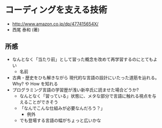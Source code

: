 # コーディングを支える技術

 * http://www.amazon.co.jp/dp/477415654X/
 * 西尾 泰和 (著)

## 所感

 * なんとなく「当たり前」として習った概念を改めて再学習するのにとてもよい
   * 名前
 * 古典・歴史をひも解きながら 現代的な言語の設計にいたった道筋を辿れる。Why? や How を知れる
 * プログラミング言語の学習歴が浅い新卒氏に読ませた場合どうか?
   * なんとなく「習っている」状態に、メタな部分で言語に触れる視点を与えることができそう
   * 「なんでこんな仕組みが必要なんだろう？」
     * 例外
   * でも登場する言語の幅がちょっと広いかな
